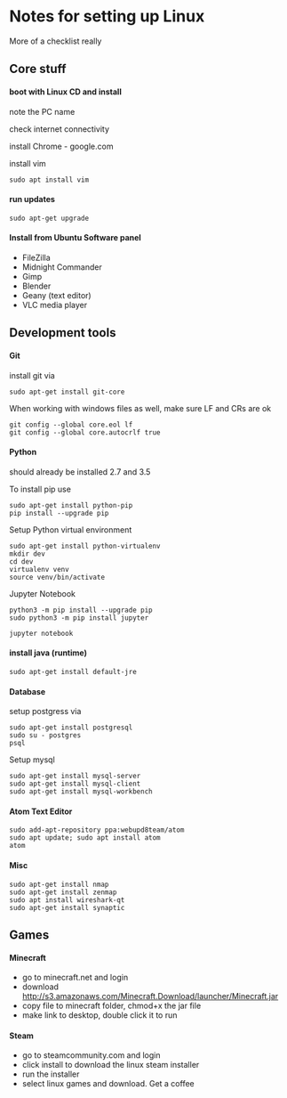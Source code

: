 
# Notes for setting up Linux

More of a checklist really

## Core stuff

#### boot with Linux CD and install 

note the PC name

check internet connectivity


install Chrome - google.com

install vim

    sudo apt install vim



#### run updates

    sudo apt-get upgrade




#### Install from Ubuntu Software panel
- FileZilla
- Midnight Commander
- Gimp
- Blender
- Geany (text editor)
- VLC media player




## Development tools

#### Git
install git via 

    sudo apt-get install git-core
    
When working with windows files as well, make sure LF and CRs are ok

    git config --global core.eol lf
    git config --global core.autocrlf true



#### Python
should already be installed 2.7 and 3.5


To install pip use

    sudo apt-get install python-pip
    pip install --upgrade pip


Setup Python virtual environment

    sudo apt-get install python-virtualenv
    mkdir dev
    cd dev
    virtualenv venv
    source venv/bin/activate
    

Jupyter Notebook

    python3 -m pip install --upgrade pip
    sudo python3 -m pip install jupyter

    jupyter notebook
    

#### install java (runtime)

    sudo apt-get install default-jre


#### Database

setup postgress via

    sudo apt-get install postgresql
    sudo su - postgres
    psql
    
    
Setup mysql

    sudo apt-get install mysql-server
    sudo apt-get install mysql-client
    sudo apt-get install mysql-workbench
 
 
#### Atom Text Editor
 
    sudo add-apt-repository ppa:webupd8team/atom
    sudo apt update; sudo apt install atom 
    atom
 

#### Misc

    sudo apt-get install nmap 
    sudo apt-get install zenmap
    sudo apt install wireshark-qt
    sudo apt-get install synaptic


## Games


#### Minecraft
- go to minecraft.net and login
- download http://s3.amazonaws.com/Minecraft.Download/launcher/Minecraft.jar
- copy file to minecraft folder, chmod+x the jar file
- make link to desktop, double click it to run

#### Steam
- go to steamcommunity.com and login
- click install to download the linux steam installer
- run the installer
- select linux games and download. Get a coffee
